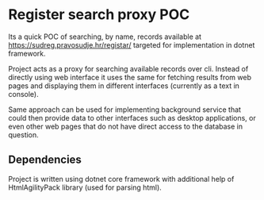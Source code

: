Register search proxy POC
=========================

Its a quick POC of searching, by name, records available at https://sudreg.pravosudje.hr/registar/ targeted for implementation in dotnet framework.

Project acts as a proxy for searching available records over cli. Instead of directly using web interface it uses the same for fetching results from web pages and displaying them in different interfaces (currently as a text in console).

Same approach can be used for implementing background service that could then provide data to other interfaces such as desktop applications, or even other web pages that do not have direct access to the database in question.


Dependencies
------------

Project is written using dotnet core framework with additional help of HtmlAgilityPack library (used for parsing html).